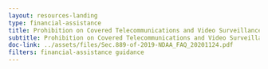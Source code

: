 ```yaml
---
layout: resources-landing
type: financial-assistance
title: Prohibition on Covered Telecommunications and Video Surveillance Services or Equipment
subtitle: Prohibition on Covered Telecommunications and Video Surveillance Services or Equipment
doc-link: ../assets/files/Sec.889-of-2019-NDAA_FAQ_20201124.pdf
filters: financial-assistance guidance
---
```



